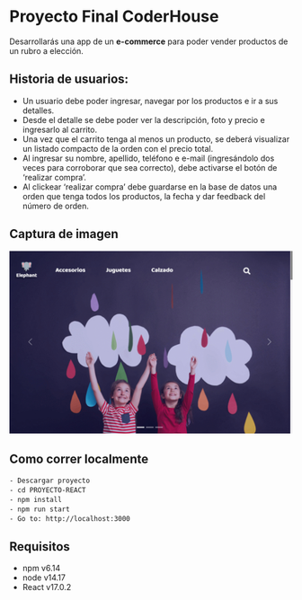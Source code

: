 # Proyecto Final CoderHouse
Desarrollarás una app de un **e-commerce** para poder vender productos de un rubro a elección.

## Historia de usuarios: 
<ul>
    <li>
        Un usuario debe poder ingresar, navegar por los productos e ir a sus detalles.
    </li>
    <li>
        Desde el detalle se debe poder ver la descripción, foto y precio e ingresarlo al carrito.    
    </li>
    <li>
        Una vez que el carrito tenga al menos un producto, se deberá visualizar un listado compacto de la orden con el precio total.    
    </li>
    <li>
        Al ingresar su nombre, apellido, teléfono e e-mail (ingresándolo dos veces para corroborar que sea correcto), debe activarse el botón de ‘realizar compra’.    
    </li>
    <li>
        Al clickear ‘realizar compra’ debe guardarse en la base de datos una orden que tenga todos los productos, la fecha y dar feedback del número de orden.
    </li>
</ul>

## Captura de imagen
![Alt text](docs/video-compra.gif?raw=true "ScreenShot")

## Como correr localmente

```bash
- Descargar proyecto
- cd PROYECTO-REACT
- npm install
- npm run start
- Go to: http://localhost:3000
```

## Requisitos
- npm v6.14
- node v14.17
- React v17.0.2